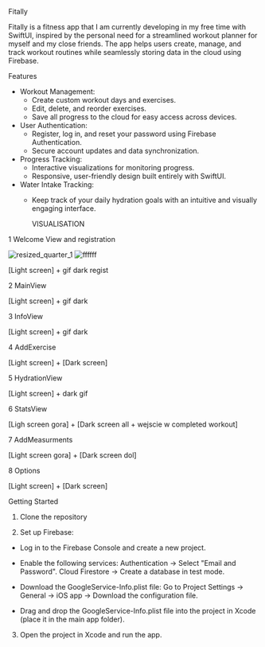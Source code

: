 Fitally

Fitally is a fitness app that I am currently developing in my free time with SwiftUI, inspired by the personal need for a streamlined workout planner for myself and my close friends.
The app helps users create, manage, and track workout routines while seamlessly storing data in the cloud using Firebase.

Features
- Workout Management: 
  - Create custom workout days and exercises.
  - Edit, delete, and reorder exercises.
  - Save all progress to the cloud for easy access across devices.
- User Authentication: 
  - Register, log in, and reset your password using Firebase Authentication.
  - Secure account updates and data synchronization.
- Progress Tracking:
  - Interactive visualizations for monitoring progress.
  - Responsive, user-friendly design built entirely with SwiftUI.
- Water Intake Tracking:
  - Keep track of your daily hydration goals with an intuitive and visually engaging interface.




    VISUALISATION

1 Welcome View and registration 


![resized_quarter_1](https://github.com/user-attachments/assets/449c3657-3ef2-4f44-8dc4-54ddd363be60) ![ffffff](https://github.com/user-attachments/assets/5ee503d7-a4d5-4d31-b601-f71c4b9d50e6)
 







[Light screen] + gif dark regist

2 MainView

[Light screen] + gif dark

3 InfoView 

[Light screen] + gif dark

4 AddExercise

[Light screen] + [Dark screen]

5 HydrationView

[Light screen] + dark gif

6 StatsView

[Ligh screen gora] + [Dark screen all + wejscie w completed workout]

7 AddMeasurments

[Light screen gora] + [Dark screen dol]

8 Options

[Light screen] + [Dark screen]

Getting Started

1. Clone the repository

2. Set up Firebase:

- Log in to the Firebase Console and create a new project.
- Enable the following services:
  Authentication → Select "Email and Password".
  Cloud Firestore → Create a database in test mode.
- Download the GoogleService-Info.plist file:
  Go to Project Settings → General → iOS app → Download the configuration file.
  
- Drag and drop the GoogleService-Info.plist file into the project in Xcode (place it in the main app folder).

3. Open the project in Xcode and run the app.




